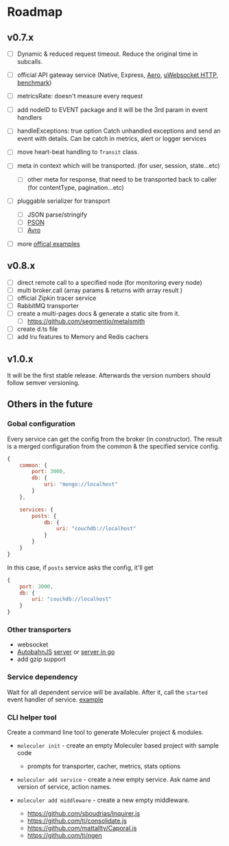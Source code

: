 # Roadmap

## v0.7.x
- [ ] Dynamic & reduced request timeout. Reduce the original time in subcalls.
- [ ] official API gateway service (Native, Express, [Aero](https://github.com/aerojs/aero), [uWebsocket HTTP](https://github.com/uWebSockets/uWebSockets/blob/master/nodejs/http_sillybenchmark.js), [benchmark](https://github.com/blitzprog/webserver-benchmarks))

- [ ] metricsRate: doesn't measure every request
- [ ] add nodeID to EVENT package and it will be the 3rd param in event handlers

- [ ] handleExceptions: true option
	Catch unhandled exceptions and send an event with details. Can be catch in metrics, alert or logger services

- [ ] move heart-beat handling to `Transit` class.

- [ ] meta in context which will be transported. (for user, session, state...etc)
	- [ ] other meta for response, that need to be transported back to caller (for contentType, pagination...etc)

- [ ] pluggable serializer for transport
	- [ ] JSON parse/stringify
	- [ ] [PSON](https://github.com/dcodeIO/PSON)
	- [ ] [Avro](https://github.com/mtth/avsc)

- [ ] more [offical examples](https://github.com/ice-services/moleculer-examples)

## v0.8.x
- [ ] direct remote call to a specified node (for monitoring every node)
- [ ] multi broker.call (array params & returns with array result )
- [ ] official Zipkin tracer service
- [ ] RabbitMQ transporter
- [ ] create a multi-pages docs & generate a static site from it.
	- [ ] https://github.com/segmentio/metalsmith
- [ ] create d.ts file
- [ ] add lru features to Memory and Redis cachers

## v1.0.x
It will be the first stable release. Afterwards the version numbers should follow semver versioning.

## Others in the future

### Gobal configuration
Every service can get the config from the broker (in constructor).
The result is a merged configuration from the common & the specified service config.
```js
{
	common: {
		port: 3000,
		db: {
			uri: "mongo://localhost"
		}
	},

	services: {
		posts: {
			db: {
				uri: "couchdb://localhost"
			}
		}
	}
}
```
In this case, if `posts` service asks the config, it'll get 
```js
{
	port: 3000,
	db: {
		uri: "couchdb://localhost"
	}
}
```

### Other transporters
- websocket
- [AutobahnJS](http://autobahn.ws/js/) [server](https://github.com/Orange-OpenSource/wamp.rt) or [server in go](https://github.com/jcelliott/turnpike)
- add gzip support

### Service dependency
Wait for all dependent service will be available. After it, call the `started` event handler of service.
[example](http://www.slideshare.net/adriancockcroft/microservices-whats-missing-oreilly-software-architecture-new-york#24)

### CLI helper tool
Create a command line tool to generate Moleculer project & modules.

* `moleculer init` - create an empty Moleculer based project with sample code
	* prompts for transporter, cacher, metrics, stats options
* `moleculer add service` - create a new empty service. Ask name and version of service, action names.

* `moleculer add middleware` - create a new empty middleware.

	- https://github.com/sboudrias/Inquirer.js
	- https://github.com/tj/consolidate.js
	- https://github.com/mattallty/Caporal.js
	- https://github.com/tj/ngen 
